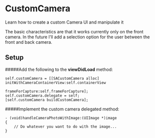 # CustomCamera
Learn how to create a custom Camera UI and manipulate it

The basic characteristics are that it works currently only on the front camera. In the future I'll add a selection option for the user between the front and back camera.

## Setup

#####Add the following to the **viewDidLoad** method:

```
self.customCamera = [[SACustomCamera alloc] initWithCameraContainerView:self.containerView
                                                        frameForCapture:self.frameForCapture];
self.customCamera.delegate = self;
[self.customCamera buildCustomCamera];
```

#####Implement the custom camera delegated method:
```
- (void)handleCameraPhotoWithImage:(UIImage *)image
{
    // Do whatever you want to do with the image...
}
```
